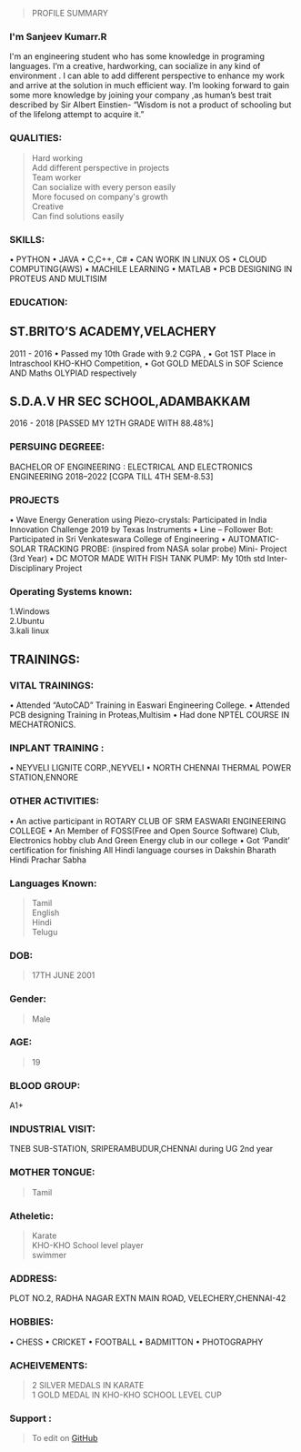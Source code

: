 >PROFILE SUMMARY 

### I'm Sanjeev Kumarr.R
I'm an engineering student who has some knowledge in programing languages. I’m a creative, hardworking, can socialize in any kind of environment . I can able to add different perspective to enhance my work and arrive at the solution in much efficient way. I’m looking forward to gain some more knowledge by joining your company ,as human’s best trait described by Sir Albert Einstien- “Wisdom is not a product of schooling but of the lifelong attempt to acquire it.”

### QUALITIES:
>Hard working                                
>Add different perspective in projects                                
>Team worker                                    
>Can socialize with every person easily                   
>More focused on company's growth                  
>Creative                        
>Can find solutions easily                     
 
### SKILLS:
•	PYTHON
•	JAVA
•	C,C++, C#
•	CAN WORK IN LINUX OS
•	CLOUD COMPUTING(AWS)
•	MACHILE LEARNING
•	MATLAB
•	PCB DESIGNING IN PROTEUS AND MULTISIM


### EDUCATION:
## ST.BRITO’S ACADEMY,VELACHERY
2011 - 2016
•	Passed my 10th Grade with 9.2 CGPA ,
•	Got 1ST Place in Intraschool KHO-KHO Competition,
•	Got GOLD MEDALS in SOF Science AND Maths OLYPIAD respectively
## S.D.A.V HR SEC SCHOOL,ADAMBAKKAM
2016 - 2018
[PASSED MY 12TH GRADE WITH 88.48%]

### PERSUING DEGREEE:
BACHELOR OF ENGINEERING :
ELECTRICAL AND ELECTRONICS ENGINEERING
2018–2022 [CGPA TILL 4TH SEM-8.53]
### PROJECTS
•	Wave Energy Generation using Piezo-crystals: 
Participated in India Innovation Challenge 2019 by Texas Instruments
•	Line – Follower Bot:
Participated in Sri Venkateswara College of Engineering
•	AUTOMATIC-SOLAR TRACKING PROBE:
(inspired from NASA solar probe)
Mini- Project (3rd Year)
•	DC MOTOR MADE WITH FISH TANK PUMP:
My 10th std Inter-Disciplinary Project
                                                                                                     
### Operating Systems known:
1.Windows                        
2.Ubuntu                                      
3.kali linux                                     
                          
## TRAININGS:
### VITAL TRAININGS:
•	Attended “AutoCAD” Training in Easwari Engineering College.
•	Attended PCB designing Training  in Proteas,Multisim
•	Had done NPTEL COURSE IN MECHATRONICS.

### INPLANT TRAINING :
•	NEYVELI LIGNITE CORP.,NEYVELI
•	NORTH CHENNAI THERMAL POWER STATION,ENNORE

### OTHER ACTIVITIES:
•	An active  participant in ROTARY CLUB OF SRM EASWARI ENGINEERING COLLEGE
•	An Member of FOSS(Free and Open Source Software) Club, Electronics hobby club And Green Energy club in our college
•	Got ‘Pandit’ certification for finishing All Hindi language courses in Dakshin Bharath Hindi Prachar Sabha

### Languages Known:
>Tamil                                                                                    
>English                                                                                                 
>Hindi                                                                                                                                  
>Telugu                                                                                                              

### DOB:
>17TH JUNE 2001                                                                     

### Gender:
>Male                                               

### AGE:
>19  

### BLOOD GROUP:
A1+
                
### INDUSTRIAL VISIT:
TNEB SUB-STATION, SRIPERAMBUDUR,CHENNAI during UG 2nd year

### MOTHER TONGUE:
>Tamil                               

### Atheletic:
>Karate                                                                                                        
>KHO-KHO School level player                                                                                                             
>swimmer  

### ADDRESS:
PLOT NO.2,
RADHA NAGAR EXTN MAIN ROAD,
VELECHERY,CHENNAI-42

### HOBBIES:
•	CHESS
•	CRICKET
•	FOOTBALL
•	BADMITTON
•	PHOTOGRAPHY

### ACHEIVEMENTS:
>2 SILVER MEDALS IN KARATE                                                                                                               
>1 GOLD MEDAL IN KHO-KHO SCHOOL LEVEL CUP                                                                                                                                   

### Support :
>To edit on [GitHub](https://github.com/RSk176/RESUME/edit/main/README.md)
